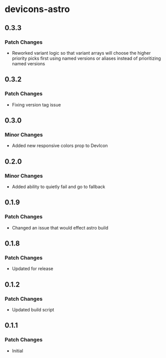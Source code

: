 # devicons-astro

## 0.3.3

### Patch Changes

- Reworked variant logic so that variant arrays will choose the higher priority picks first using named versions or aliases instead of prioritizing named versions

## 0.3.2

### Patch Changes

- Fixing version tag issue

## 0.3.0

### Minor Changes

- Added new responsive colors prop to DevIcon

## 0.2.0

### Minor Changes

- Added ability to quietly fail and go to fallback

## 0.1.9

### Patch Changes

- Changed an issue that would effect astro build

## 0.1.8

### Patch Changes

- Updated for release

## 0.1.2

### Patch Changes

- Updated build script

## 0.1.1

### Patch Changes

- Initial
